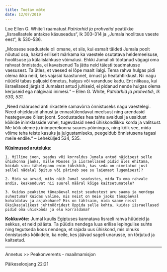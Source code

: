 ```yaml
---
title: Toetav mõte
date: 12/07/2019
---
```


Loe Ellen G. White’i raamatust _Patriarhid ja prohvetid_ peatükke „Iisraellastele antakse käsuseadus“, lk 303–314 ja „Jumala hoolitsus vaeste eest“, lk 530–536.

„Moosese seadustele oli omane, et siis, kui esmalt täideti Jumala poolt nõutud osa, hakati eriliselt märkama ka vaestele osutatava heldemeelsuse, hoolitsuse ja külalislahkuse võimalusi. Ehkki Jumal oli tõotanud vägagi oma rahvast õnnistada, ei kavatsenud Ta jätta neid täiesti teadmatusse vaesusest. Ta ütles, et vaesed ei lõpe maalt iialgi. Tema rahva hulgas pidi olema ikka neid, kes vajasid kaastunnet, õrnust ja heatahtlikkust. Nii nagu nüüdki tabas paljusid õnnetus, haigus või varanduse kadu. Ent niikaua, kui iisraellased järgisid Jumalast antud juhiseid, ei pidanud nende hulgas olema kerjuseid ega nälgivaid inimesi.“ – Ellen G. White, _Patriarhid ja prohvetid:, lk 530, 531._

„Need määrused anti rikastele samavõrra õnnistuseks nagu vaestelegi. Need ohjeldasid ahnust ja ennastülendavat meelsust ning arendasid heategevuse õilsat joont. Soodustades hea tahte avaldusi ja usaldust kõikide inimklasside vahel, tugevdasid need ühiskondlikku korda ja valitsust. Me kõik oleme ju inimperekonna suures põimingus, ning kõik see, mida võime teha teiste kasuks ja julgustamiseks, peegeldub õnnistusena tagasi meile endile.“ – Leheküljed 534, 535.

**Küsimused aruteluks:**

`1. Milline joon, seadus või korraldus Jumala antud näidisest selle ühiskonna jaoks, mille Mooses ja iisraellased pidid üles ehitama, köidab sinu tähelepanu enim (ükskõik, kas seda on nimetatud just sellel nädalal õpitus või pärineb see su laiemast lugemisest)?`

`2. Mida sa arvad, miks näib Jumal seadustes, mida Ta oma rahvale andis, keskenduvat nii suurel määral kõige kaitsetumatele?`

`3. Kuidas peaksime tänapäeval neist seadustest aru saama ja nendega suhestuma? Kuidas valime, mis neist on meie jaoks tänapäeval kohaldatav ja asjakohane? Mis on tähtsaim, mida saame neist üksikasjalikest juhtnööridest õppida selle kohta, kuidas iisraellased pidid oma ühiskonda ja elu korraldama?`

**Kokkuvõte:** Jumal kuulis Egiptuses kannatava Iisraeli rahva hüüdeid ja sekkus, et neid päästa. Ta püüdis nendega luua erilise lepingulise suhte ning tegutseda koos nendega, et rajada uus ühiskond, mis olnuks õnnistuseks kõikidele, ka neile, kes jäävad sageli unarusse, on tõrjutud ja kaitsetud.

---

Annetus >> Peakonverents - maailmamisjon

Päikeseloojang 22:21
